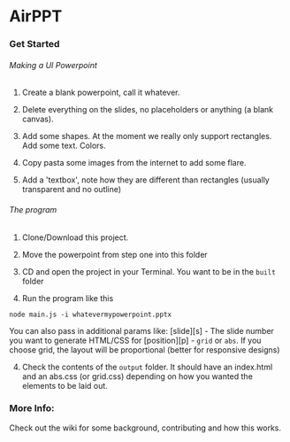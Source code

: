 # AirPPT

### Get Started
###### Making a UI Powerpoint
1. Create a blank powerpoint, call it whatever.

2. Delete everything on the slides, no placeholders or anything (a blank canvas).

3. Add some shapes. At the moment we really only support rectangles. Add some text. Colors.

4. Copy pasta some images from the internet to add some flare.

5. Add a 'textbox', note how they are different than rectangles (usually transparent and no outline)

###### The program 
1. Clone/Download this project. 

2. Move the powerpoint from step one into this folder

2. CD and open the project in your Terminal. You want to be in the `built` folder

3. Run the program like this

```
node main.js -i whatevermypowerpoint.pptx 
```

You can also pass in additional params like:
[slide][s] - The slide number you want to generate HTML/CSS for
[position][p] - `grid` or `abs`. If you choose grid, the layout will be proportional (better for responsive designs)



4. Check the contents of the `output` folder. It should have an index.html and an abs.css (or grid.css) depending on how you wanted the elements to be laid out.


### More Info:
Check out the wiki for some background, contributing and how this works.
